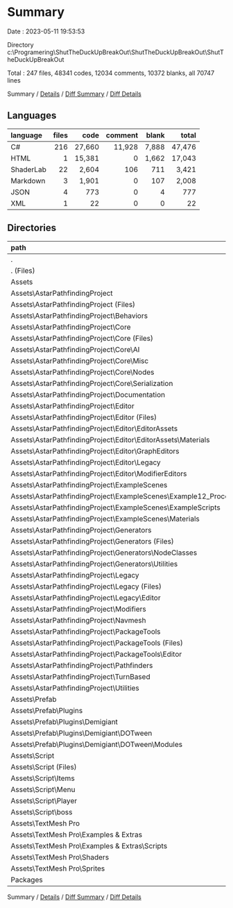 # Summary

Date : 2023-05-11 19:53:53

Directory c:\\Programering\\ShutTheDuckUpBreakOut\\ShutTheDuckUpBreakOut\\ShutTheDuckUpBreakOut

Total : 247 files,  48341 codes, 12034 comments, 10372 blanks, all 70747 lines

Summary / [Details](details.md) / [Diff Summary](diff.md) / [Diff Details](diff-details.md)

## Languages
| language | files | code | comment | blank | total |
| :--- | ---: | ---: | ---: | ---: | ---: |
| C# | 216 | 27,660 | 11,928 | 7,888 | 47,476 |
| HTML | 1 | 15,381 | 0 | 1,662 | 17,043 |
| ShaderLab | 22 | 2,604 | 106 | 711 | 3,421 |
| Markdown | 3 | 1,901 | 0 | 107 | 2,008 |
| JSON | 4 | 773 | 0 | 4 | 777 |
| XML | 1 | 22 | 0 | 0 | 22 |

## Directories
| path | files | code | comment | blank | total |
| :--- | ---: | ---: | ---: | ---: | ---: |
| . | 247 | 48,341 | 12,034 | 10,372 | 70,747 |
| . (Files) | 1 | 1 | 0 | 0 | 1 |
| Assets | 244 | 47,764 | 12,034 | 10,370 | 70,168 |
| Assets\\AstarPathfindingProject | 142 | 38,855 | 10,507 | 7,691 | 57,053 |
| Assets\\AstarPathfindingProject (Files) | 3 | 1,958 | 0 | 105 | 2,063 |
| Assets\\AstarPathfindingProject\\Behaviors | 2 | 59 | 31 | 29 | 119 |
| Assets\\AstarPathfindingProject\\Core | 49 | 9,578 | 6,090 | 2,725 | 18,393 |
| Assets\\AstarPathfindingProject\\Core (Files) | 8 | 3,346 | 2,868 | 1,020 | 7,234 |
| Assets\\AstarPathfindingProject\\Core\\AI | 8 | 1,191 | 1,352 | 395 | 2,938 |
| Assets\\AstarPathfindingProject\\Core\\Misc | 27 | 3,689 | 1,290 | 961 | 5,940 |
| Assets\\AstarPathfindingProject\\Core\\Nodes | 1 | 330 | 385 | 97 | 812 |
| Assets\\AstarPathfindingProject\\Core\\Serialization | 5 | 1,022 | 195 | 252 | 1,469 |
| Assets\\AstarPathfindingProject\\Documentation | 2 | 15,387 | 0 | 1,664 | 17,051 |
| Assets\\AstarPathfindingProject\\Editor | 21 | 2,997 | 233 | 735 | 3,965 |
| Assets\\AstarPathfindingProject\\Editor (Files) | 10 | 1,940 | 167 | 477 | 2,584 |
| Assets\\AstarPathfindingProject\\Editor\\EditorAssets | 3 | 210 | 24 | 51 | 285 |
| Assets\\AstarPathfindingProject\\Editor\\EditorAssets\\Materials | 3 | 210 | 24 | 51 | 285 |
| Assets\\AstarPathfindingProject\\Editor\\GraphEditors | 4 | 735 | 42 | 190 | 967 |
| Assets\\AstarPathfindingProject\\Editor\\Legacy | 2 | 44 | 0 | 4 | 48 |
| Assets\\AstarPathfindingProject\\Editor\\ModifierEditors | 2 | 68 | 0 | 13 | 81 |
| Assets\\AstarPathfindingProject\\ExampleScenes | 10 | 482 | 147 | 133 | 762 |
| Assets\\AstarPathfindingProject\\ExampleScenes\\Example12_Procedural | 1 | 175 | 52 | 55 | 282 |
| Assets\\AstarPathfindingProject\\ExampleScenes\\ExampleScripts | 7 | 251 | 95 | 62 | 408 |
| Assets\\AstarPathfindingProject\\ExampleScenes\\Materials | 2 | 56 | 0 | 16 | 72 |
| Assets\\AstarPathfindingProject\\Generators | 18 | 4,695 | 2,281 | 1,315 | 8,291 |
| Assets\\AstarPathfindingProject\\Generators (Files) | 6 | 2,725 | 1,638 | 817 | 5,180 |
| Assets\\AstarPathfindingProject\\Generators\\NodeClasses | 4 | 844 | 361 | 254 | 1,459 |
| Assets\\AstarPathfindingProject\\Generators\\Utilities | 8 | 1,126 | 282 | 244 | 1,652 |
| Assets\\AstarPathfindingProject\\Legacy | 6 | 163 | 132 | 67 | 362 |
| Assets\\AstarPathfindingProject\\Legacy (Files) | 2 | 163 | 120 | 59 | 342 |
| Assets\\AstarPathfindingProject\\Legacy\\Editor | 4 | 0 | 12 | 8 | 20 |
| Assets\\AstarPathfindingProject\\Modifiers | 6 | 713 | 352 | 202 | 1,267 |
| Assets\\AstarPathfindingProject\\Navmesh | 2 | 87 | 44 | 20 | 151 |
| Assets\\AstarPathfindingProject\\PackageTools | 6 | 438 | 64 | 100 | 602 |
| Assets\\AstarPathfindingProject\\PackageTools (Files) | 3 | 42 | 13 | 14 | 69 |
| Assets\\AstarPathfindingProject\\PackageTools\\Editor | 3 | 396 | 51 | 86 | 533 |
| Assets\\AstarPathfindingProject\\Pathfinders | 1 | 390 | 259 | 108 | 757 |
| Assets\\AstarPathfindingProject\\TurnBased | 2 | 129 | 79 | 32 | 240 |
| Assets\\AstarPathfindingProject\\Utilities | 14 | 1,779 | 795 | 456 | 3,030 |
| Assets\\Prefab | 8 | 1,309 | 555 | 226 | 2,090 |
| Assets\\Prefab\\Plugins | 8 | 1,309 | 555 | 226 | 2,090 |
| Assets\\Prefab\\Plugins\\Demigiant | 8 | 1,309 | 555 | 226 | 2,090 |
| Assets\\Prefab\\Plugins\\Demigiant\\DOTween | 8 | 1,309 | 555 | 226 | 2,090 |
| Assets\\Prefab\\Plugins\\Demigiant\\DOTween\\Modules | 8 | 1,309 | 555 | 226 | 2,090 |
| Assets\\Script | 42 | 2,098 | 128 | 614 | 2,840 |
| Assets\\Script (Files) | 15 | 661 | 55 | 173 | 889 |
| Assets\\Script\\Items | 6 | 381 | 25 | 104 | 510 |
| Assets\\Script\\Menu | 5 | 85 | 5 | 32 | 122 |
| Assets\\Script\\Player | 11 | 599 | 33 | 168 | 800 |
| Assets\\Script\\boss | 5 | 372 | 10 | 137 | 519 |
| Assets\\TextMesh Pro | 52 | 5,502 | 844 | 1,839 | 8,185 |
| Assets\\TextMesh Pro\\Examples & Extras | 34 | 3,009 | 762 | 1,193 | 4,964 |
| Assets\\TextMesh Pro\\Examples & Extras\\Scripts | 34 | 3,009 | 762 | 1,193 | 4,964 |
| Assets\\TextMesh Pro\\Shaders | 17 | 2,338 | 82 | 644 | 3,064 |
| Assets\\TextMesh Pro\\Sprites | 1 | 155 | 0 | 2 | 157 |
| Packages | 2 | 576 | 0 | 2 | 578 |

Summary / [Details](details.md) / [Diff Summary](diff.md) / [Diff Details](diff-details.md)